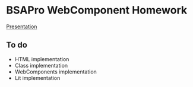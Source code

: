 # BSAPro WebComponent Homework

[Presentation](https://what1s1ove.github.io/bsapro-webcomponents/)

## To do

- HTML implementation
- Class implementation
- WebComponents implementation
- Lit implementation
